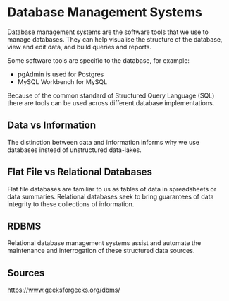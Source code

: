 # Database Management Systems

Database management systems are the software tools that we use to manage
databases. They can help visualise the structure of the database, view and edit
data, and build queries and reports.

Some software tools are specific to the database, for example:
* pgAdmin is used for Postgres
* MySQL Workbench for MySQL

Because of the common standard of Structured Query Language (SQL) there are
 tools can be used across different database implementations.

## Data vs Information

The distinction between data and information informs why we use databases
instead of unstructured data-lakes.

[](content:databases:data-information)

## Flat File vs Relational Databases

Flat file databases are familiar to us as tables of data in spreadsheets or data
summaries. Relational databases seek to bring guarantees of data integrity to
these collections of information.

[](content:databases:flat)


## RDBMS

Relational database management systems assist and automate the maintenance and
interrogation of these structured data sources.




## Sources

https://www.geeksforgeeks.org/dbms/
